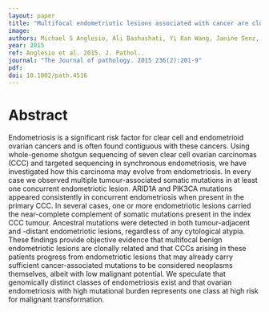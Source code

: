 ```yaml
---
layout: paper
title: "Multifocal endometriotic lesions associated with cancer are clonal and carry a high mutation burden."
image: 
authors: Michael S Anglesio, Ali Bashashati, Yi Kan Wang, Janine Senz, Gavin Ha, Winnie Yang, Mohamed R Aniba, Leah M Prentice, Hossein Farahani, Hector Li Chang, Anthony N Karnezis, Marco A Marra, Paul J Yong, Martin Hirst, Blake Gilks, Sohrab P Shah, David G Huntsman
year: 2015
ref: Anglesio et al. 2015. J. Pathol..
journal: "The Journal of pathology. 2015 236(2):201-9"
pdf: 
doi: 10.1002/path.4516
---
```


# Abstract

Endometriosis is a significant risk factor for clear cell and endometrioid ovarian cancers and is often found contiguous with these cancers. Using whole-genome shotgun sequencing of seven clear cell ovarian carcinomas (CCC) and targeted sequencing in synchronous endometriosis, we have investigated how this carcinoma may evolve from endometriosis. In every case we observed multiple tumour-associated somatic mutations in at least one concurrent endometriotic lesion. ARID1A and PIK3CA mutations appeared consistently in concurrent endometriosis when present in the primary CCC. In several cases, one or more endometriotic lesions carried the near-complete complement of somatic mutations present in the index CCC tumour. Ancestral mutations were detected in both tumour-adjacent and -distant endometriotic lesions, regardless of any cytological atypia. These findings provide objective evidence that multifocal benign endometriotic lesions are clonally related and that CCCs arising in these patients progress from endometriotic lesions that may already carry sufficient cancer-associated mutations to be considered neoplasms themselves, albeit with low malignant potential. We speculate that genomically distinct classes of endometriosis exist and that ovarian endometriosis with high mutational burden represents one class at high risk for malignant transformation.

